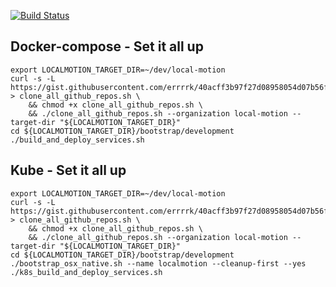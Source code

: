 [![Build Status](https://travis-ci.org/local-motion/bootstrap.svg?branch=master)](https://travis-ci.org/local-motion/bootstrap)

## Docker-compose - Set it all up

```
export LOCALMOTION_TARGET_DIR=~/dev/local-motion
curl -s -L https://gist.githubusercontent.com/errrrk/40acff3b97f27d08958054d07b56fd02/raw/c443b27993303d47139ca3bf51d99c7ae77fb43a/clone_all_github_repos.sh > clone_all_github_repos.sh \
    && chmod +x clone_all_github_repos.sh \
    && ./clone_all_github_repos.sh --organization local-motion --target-dir "${LOCALMOTION_TARGET_DIR}"
cd ${LOCALMOTION_TARGET_DIR}/bootstrap/development
./build_and_deploy_services.sh
```


## Kube - Set it all up

```
export LOCALMOTION_TARGET_DIR=~/dev/local-motion
curl -s -L https://gist.githubusercontent.com/errrrk/40acff3b97f27d08958054d07b56fd02/raw/c443b27993303d47139ca3bf51d99c7ae77fb43a/clone_all_github_repos.sh > clone_all_github_repos.sh \
    && chmod +x clone_all_github_repos.sh \
    && ./clone_all_github_repos.sh --organization local-motion --target-dir "${LOCALMOTION_TARGET_DIR}"
cd ${LOCALMOTION_TARGET_DIR}/bootstrap/development
./bootstrap_osx_native.sh --name localmotion --cleanup-first --yes
./k8s_build_and_deploy_services.sh
```
